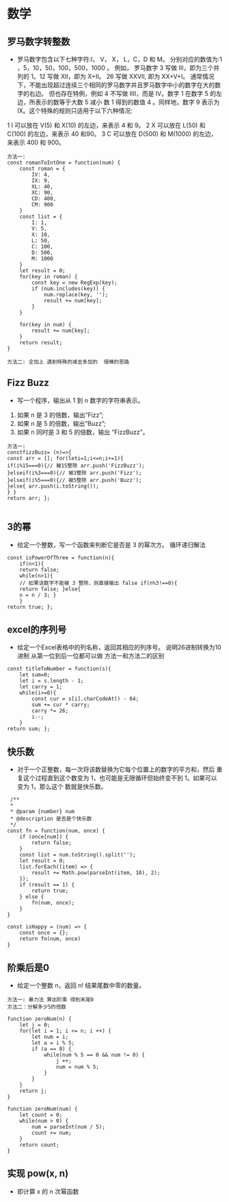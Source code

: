 
# 数学


## 罗马数字转整数
* 罗马数字包含以下七种字符:I， V， X， L，C，D 和 M。 分别对应的数值为:1 ，5，10，50，100，500，1000 。
例如， 罗马数字 3 写做 III，即为三个并列的 1。12 写做 XII，即为 X+II。 26 写做 XXVII, 即为 XX+V+I。
通常情况下，不能出现超过连续三个相同的罗马数字并且罗马数字中小的数字在大的数字的右边。 但也存在特例，例如 4 不写做 IIII，而是 IV。数字 1 在数字 5 的左边，所表示的数等于大数 5 减小 数 1 得到的数值 4 。同样地，数字 9 表示为 IX。这个特殊的规则只适用于以下六种情况:
 
1 I 可以放在 V(5) 和 X(10) 的左边，来表示 4 和 9。
2 X 可以放在 L(50) 和 C(100) 的左边，来表示 40 和90。
3 C 可以放在 D(500) 和 M(1000) 的左边，来表示 400 和 900。

```
方法一:
const romanToIntOne = function(num) {
    const roman = {
        IV: 4,
        IX: 9,
        XL: 40,
        XC: 90,
        CD: 400,
        CM: 900
    }
    const list = {
        I: 1,
        V: 5,
        X: 10,
        L: 50,
        C: 100,
        D: 500,
        M: 1000
    }
    let result = 0;
    for(key in roman) {
        const key = new RegExp(key);
        if (num.includes(key)) {
            num.replace(key, '');
            result += num[key];
        }
    }

    for(key in num) {
        result += num[key];
    }
    return result;
}

方法二: 全加上 遇到特殊的减去多加的  很棒的思路
```

## Fizz Buzz

* 写一个程序，输出从 1 到 n 数字的字符串表示。
1. 如果 n 是 3 的倍数，输出“Fizz”;
2. 如果 n 是 5 的倍数，输出“Buzz”;
3. 如果 n 同时是 3 和 5 的倍数，输出 “FizzBuzz”。

```
方法一:
constfizzBuzz= (n)=>{
const arr = []; for(leti=1;i<=n;i+=1){
if(i%15===0){// 被15整除 arr.push('FizzBuzz');
}elseif(i%3===0){// 被3整除 arr.push('Fizz');
}elseif(i%5===0){// 被5整除 arr.push('Buzz');
}else{ arr.push(i.toString());
} }
return arr; };


```

## 3的幂
* 给定一个整数，写一个函数来判断它是否是 3 的幂次方。 循环递归解法

```
const isPowerOfThree = function(n){ 
    if(n<1){
    return false;
    while(n>1){
    // 如果该数字不能被 3 整除，则直接输出 false if(n%3!==0){
    return false; }else{
    n = n / 3; }
    }
return true; };

```

## excel的序列号

* 给定一个Excel表格中的列名称，返回其相应的列序号。 说明26进制转换为10进制 从第一位到后一位都可以做 方法一和方法二的区别

```
const titleToNumber = function(s){ 
    let sum=0;
    let i = s.length - 1;
    let carry = 1;
    while(i>=0){
        const cur = s[i].charCodeAt() - 64; 
        sum += cur * carry;
        carry *= 26;
        i--;
    }
return sum; };
```

## 快乐数

* 对于一个正整数，每一次将该数替换为它每个位置上的数字的平方和，然后 重复这个过程直到这个数变为 1，也可能是无限循环但始终变不到 1。如果可以变为 1，那么这个 数就是快乐数。

```
 /**
 * 
 * @param {number} num 
 * @description 是否是个快乐数
 */
const fn = function(num, once) {
    if (once[num]) {
        return false;
    }
    const list = num.toString().split('');
    let result = 0;
    list.forEach((item) => {
        result += Math.pow(parseInt(item, 10), 2);
    });
    if (result == 1) {
        return true;
    } else {
        fn(num, once);
    }
}

const isHappy = (num) => {
    const once = {};
    return fn(num, once)
}
```

## 阶乘后是0

* 给定一个整数 n，返回 n! 结果尾数中零的数量。

```
方法一: 暴力法 算出阶乘 得到末尾0
方法二：分解多少5的倍数

function zeroNum(n) {
    let j = 0;
    for(let i = 1; i <= n; i ++) {
        let num = i;
        let a = i % 5;
        if (a == 0) {
            while(num % 5 == 0 && num != 0) {
                j ++;
                num = num % 5;
            }
        }
    }
    return j;
}

function zeroNum(num) {
    let count = 0;
    while(num > 0) {
        num = parseInt(num / 5);
        count += num;
    }
    return count;
}
```

## 实现 pow(x, n)

* 即计算 x 的 n 次幂函数
